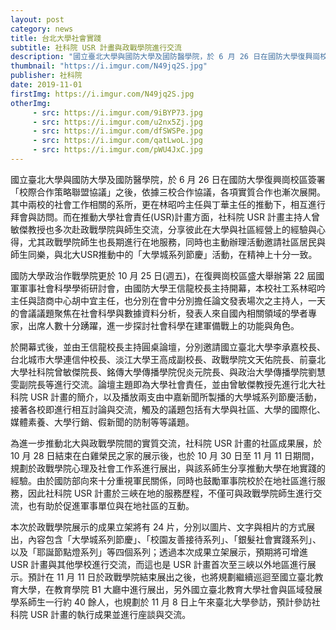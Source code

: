 ```yaml
---
layout: post
category: news
title: 台北大學社會實踐
subtitle: 社科院 USR 計畫與政戰學院進行交流
description: "國立臺北大學與國防大學及國防醫學院，於 6 月 26 日在國防大學復興崗校區簽署「校際合作策略聯盟協議」之後，依據三校合作協議，各項實質合作也漸次展開。其中兩校的社會工作相關的系所，更在林昭吟主任與丁華主任的推動下，相互進行拜會與訪問。而在推動大學社會責任(USR)計畫方面，社科院 USR 計畫主持人曾敏傑教授也多次赴政戰學院與師生交流，分享彼此在大學與社區經營上的經驗與心得，尤其政戰學院師生也長期進行在地服務，同時也主動辦理活動邀請社區居民與師生同樂，與北大USR推動中的「大學城系列節慶」活動，在精神上十分一致。"
thumbnail: "https://i.imgur.com/N49jq2S.jpg"
publisher: 社科院
date: 2019-11-01
firstImg: https://i.imgur.com/N49jq2S.jpg
otherImg:
     - src: https://i.imgur.com/9iBYP73.jpg
     - src: https://i.imgur.com/u2nx5Zj.jpg
     - src: https://i.imgur.com/dfSWSPe.jpg
     - src: https://i.imgur.com/qatLwoL.jpg
     - src: https://i.imgur.com/pWU4JxC.jpg
---
```

國立臺北大學與國防大學及國防醫學院，於 6 月 26 日在國防大學復興崗校區簽署「校際合作策略聯盟協議」之後，依據三校合作協議，各項實質合作也漸次展開。其中兩校的社會工作相關的系所，更在林昭吟主任與丁華主任的推動下，相互進行拜會與訪問。而在推動大學社會責任(USR)計畫方面，社科院 USR 計畫主持人曾敏傑教授也多次赴政戰學院與師生交流，分享彼此在大學與社區經營上的經驗與心得，尤其政戰學院師生也長期進行在地服務，同時也主動辦理活動邀請社區居民與師生同樂，與北大USR推動中的「大學城系列節慶」活動，在精神上十分一致。

國防大學政治作戰學院更於 10 月 25 日(週五)，在復興崗校區盛大舉辦第 22 屆國軍軍事社會科學學術研討會，由國防大學王信龍校長主持開幕，本校社工系林昭吟主任與諮商中心胡中宜主任，也分別在會中分別擔任論文發表場次之主持人，一天的會議議題聚焦在社會科學與數據資料分析，發表人來自國內相關領域的學者專家，出席人數十分踴躍，進一步探討社會科學在建軍備戰上的功能與角色。

於開幕式後，並由王信龍校長主持圓桌論壇，分別邀請國立臺北大學李承嘉校長、台北城市大學連信仲校長、淡江大學王高成副校長、政戰學院文天佑院長、前臺北大學社科院曾敏傑院長、銘傳大學傳播學院倪炎元院長、與政治大學傳播學院劉慧雯副院長等進行交流。論壇主題即為大學社會責任，並由曾敏傑教授先進行北大社科院 USR 計畫的簡介，以及播放兩支由中嘉新聞所製播的大學城系列節慶活動，接著各校即進行相互討論與交流，觸及的議題包括有大學與社區、大學的國際化、媒體素養、大學行銷、假新聞的防制等等議題。

為進一步推動北大與政戰學院間的實質交流，社科院 USR 計畫的社區成果展，於 10 月 28 日結束在白雞榮民之家的展示後，也於 10 月 30 日至 11 月 11 日期間，規劃於政戰學院心理及社會工作系進行展出，與該系師生分享推動大學在地實踐的經驗。由於國防部向來十分重視軍民關係，同時也鼓勵軍事院校於在地社區進行服務，因此社科院 USR 計畫於三峽在地的服務歷程，不僅可與政戰學院師生進行交流，也有助於促進軍事單位與在地社區的互動。

本次於政戰學院展示的成果立架將有 24 片，分別以圖片、文字與相片的方式展出，內容包含「大學城系列節慶」、「校園友善接待系列」、「銀髮社會實踐系列」、以及「耶誕節點燈系列」等四個系列；透過本次成果立架展示，預期將可增進 USR 計畫與其他學校進行交流，而這也是 USR 計畫首次至三峽以外地區進行展示。預計在 11 月 11 日於政戰學院結束展出之後，也將規劃繼續巡迴至國立臺北教育大學，在教育學院 B1 大廳中進行展出，另外國立臺北教育大學社會與區域發展學系師生一行約 40 餘人，也規劃於 11 月 8 日上午來臺北大學參訪，預計參訪社科院 USR 計畫的執行成果並進行座談與交流。
